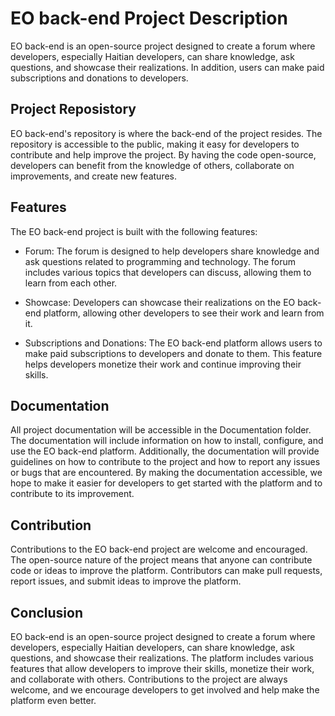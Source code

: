 # EO back-end Project Description

EO back-end is an open-source project designed to create a forum where developers, especially Haitian developers, can share knowledge, ask questions, and showcase their realizations. In addition, users can make paid subscriptions and donations to developers.

## Project Reposistory

EO back-end's repository is where the back-end of the project resides. The repository is accessible to the public, making it easy for developers to contribute and help improve the project. By having the code open-source, developers can benefit from the knowledge of others, collaborate on improvements, and create new features.

## Features

The EO back-end project is built with the following features:

- Forum: The forum is designed to help developers share knowledge and ask questions related to programming and technology. The forum includes various topics that developers can discuss, allowing them to learn from each other.

- Showcase: Developers can showcase their realizations on the EO back-end platform, allowing other developers to see their work and learn from it.

- Subscriptions and Donations: The EO back-end platform allows users to make paid subscriptions to developers and donate to them. This feature helps developers monetize their work and continue improving their skills.

## Documentation

All project documentation will be accessible in the Documentation folder. The documentation will include information on how to install, configure, and use the EO back-end platform. Additionally, the documentation will provide guidelines on how to contribute to the project and how to report any issues or bugs that are encountered. By making the documentation accessible, we hope to make it easier for developers to get started with the platform and to contribute to its improvement.


## Contribution

Contributions to the EO back-end project are welcome and encouraged. The open-source nature of the project means that anyone can contribute code or ideas to improve the platform. Contributors can make pull requests, report issues, and submit ideas to improve the platform.

## Conclusion

EO back-end is an open-source project designed to create a forum where developers, especially Haitian developers, can share knowledge, ask questions, and showcase their realizations. The platform includes various features that allow developers to improve their skills, monetize their work, and collaborate with others. Contributions to the project are always welcome, and we encourage developers to get involved and help make the platform even better.
